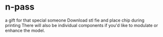 # n-pass
a gift for that special someone
Download stl fie and place chip during printing
There will also be individual components if you'd like to modulate or enhance the model.